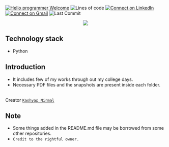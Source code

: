 [![Hello programmer Welcome](https://img.shields.io/badge/Hello,Programmer!-Welcome-orange.svg?style=flat&logo=github)](https://github.com/Kashyap-Nirmal)
![Lines of code](https://img.shields.io/tokei/lines/github/Kashyap-Nirmal/Python-practice?style=plastic)
[![Connect on LinkedIn](https://img.shields.io/badge/--linkedin?label=LinkedIn&logo=LinkedIn&style=social)](https://www.linkedin.com/in/kashyap-nirmal/) 
[![Connect on Gmail](https://img.shields.io/badge/--Gmail?label=Gmail&logo=Gmail&style=social)](mailto:kashyapnirmal18@gmail.com)
![Last Commit](https://img.shields.io/github/last-commit/Kashyap-Nirmal/Python-practice?style=plastic)

<p align="center">
<img src="https://capsule-render.vercel.app/api?type=rect&color=gradient&height=100&section=header&text=Python%20Practice&fontSize=60&fontAlignY=70" /> 
</p>

## Technology stack
- Python

## Introduction
- It includes few of my works through out my college days.
- Necessary PDF files and the snapshots are present inside each folder.

<br>Creator [`Kashyap Nirmal`](https://github.com/Kashyap-Nirmal/)

## Note
- Some things added in the README.md file may be borrowed from some other repositories. 
- `Credit to the rightful owner.`
